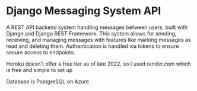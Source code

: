 # Django Messaging System API

A REST API backend system handling messages between users, built with Django and Django REST Framework.
This system allows for sending, receiving, and managing messages with features like marking messages as read and deleting them.
Authentication is handled via tokens to ensure secure access to endpoints.

Heroku doesn't offer a free tier as of late 2022, so I used render.com which is free and simple to set up

Database is PostgreSQL on Azure 
